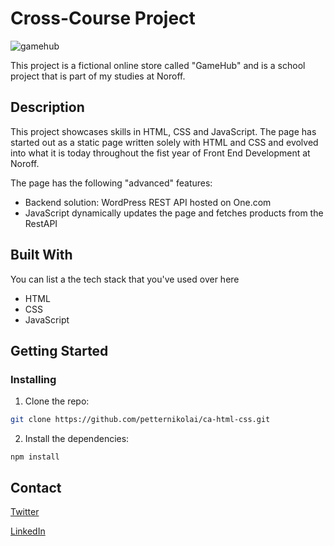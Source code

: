 # Cross-Course Project

![gamehub](https://github.com/petternikolai/ca-html-css/assets/116467779/4194a097-3791-426a-a7ed-078060ffb5f5)

This project is a fictional online store called "GameHub" and is a school project that is part of my studies at Noroff. 

## Description

This project showcases skills in HTML, CSS and JavaScript. The page has started out as a static page written solely with HTML and CSS and evolved into what it is today throughout the fist year of Front End Development at Noroff. 

The page has the following "advanced" features:

- Backend solution: WordPress REST API hosted on One.com 
- JavaScript dynamically updates the page and fetches products from the RestAPI

## Built With

You can list a the tech stack that you've used over here

- HTML
- CSS
- JavaScript

## Getting Started

### Installing

1. Clone the repo:

```bash
git clone https://github.com/petternikolai/ca-html-css.git
```

2. Install the dependencies:

```
npm install
```

## Contact

[Twitter](https://twitter.com/petternikolai94)

[LinkedIn](https://www.linkedin.com/in/petter-nikolai-kristoffersen-a829a41b8/)
